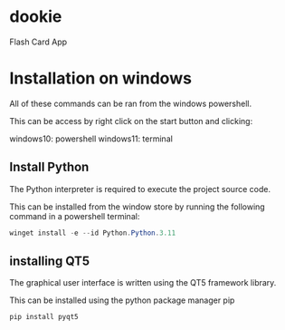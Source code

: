 # dookie
Flash Card App


# Installation on windows
All of these commands can be ran from the windows powershell.

This can be access by right click on the start button and clicking:

windows10: powershell
windows11: terminal

## Install Python
The Python interpreter is required to execute the project source code.

This can be installed from the window store by running the following command in a powershell terminal:
```powershell
winget install -e --id Python.Python.3.11
```

## installing QT5
The graphical user interface is written using the QT5 framework library.

This can be installed using the python package manager pip

```powershell
pip install pyqt5
```
